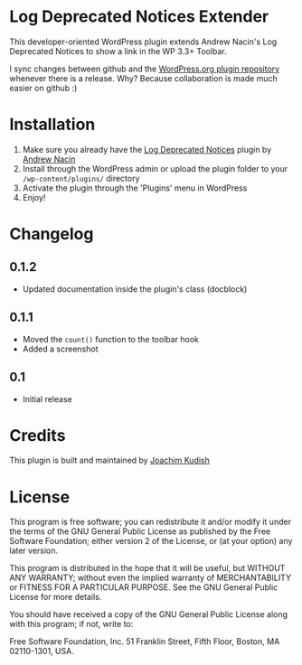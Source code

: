 # Log Deprecated Notices Extender

This developer-oriented WordPress plugin extends Andrew Nacin's Log Deprecated Notices to show a link in the WP 3.3+ Toolbar.

I sync changes between github and the [WordPress.org plugin repository](http://wordpress.org/extend/plugins/log-deprecated-notices-extender/) whenever there is a release. Why? Because collaboration is made much easier on github :)


# Installation

1. Make sure you already have the [Log Deprecated Notices](http://wordpress.org/extend/plugins/log-deprecated-notices/) plugin by [Andrew Nacin](http://nacin.com)
2. Install through the WordPress admin or upload the plugin folder to your `/wp-content/plugins/` directory
3. Activate the plugin through the 'Plugins' menu in WordPress
4. Enjoy!

# Changelog

## 0.1.2
* Updated documentation inside the plugin's class (docblock)


## 0.1.1

* Moved the `count()` function to the toolbar hook
* Added a screenshot

## 0.1

* Initial release

# Credits

This plugin is built and maintained by [Joachim Kudish](http://jkudish.com "Joachim Kudish")

# License

This program is free software; you can redistribute it and/or modify it under the terms of the GNU General Public License as published by the Free Software Foundation; either version 2 of the License, or (at your option) any later version.

This program is distributed in the hope that it will be useful, but WITHOUT ANY WARRANTY; without even the implied warranty of MERCHANTABILITY or FITNESS FOR A PARTICULAR PURPOSE.  See the GNU General Public License for more details.

You should have received a copy of the GNU General Public License along with this program; if not, write to:

Free Software Foundation, Inc.
51 Franklin Street, Fifth Floor,
Boston, MA
02110-1301, USA.
